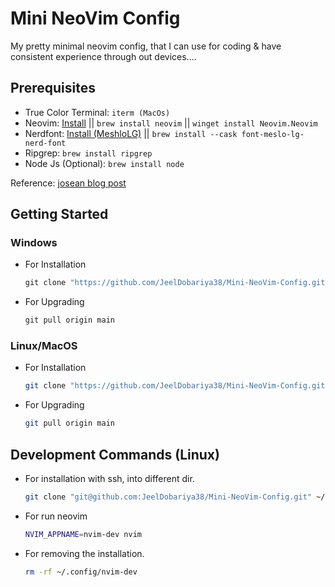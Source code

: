 # Mini NeoVim Config

My pretty minimal neovim config, that I can use for coding & have consistent experience through out devices....

## Prerequisites

- True Color Terminal: `iterm (MacOs)`
- Neovim:  [Install](https://github.com/neovim/neovim/blob/master/INSTALL.md) || `brew install neovim` || `winget install Neovim.Neovim`
- Nerdfont: [Install (MeshloLG)](https://www.nerdfonts.com/font-downloads) || `brew install --cask font-meslo-lg-nerd-font`
- Ripgrep: `brew install ripgrep`
- Node Js (Optional): `brew install node`

Reference: [josean blog post](https://www.josean.com/posts/how-to-setup-neovim-2024)

## Getting Started

### Windows

- For Installation

    ```powershell
    git clone "https://github.com/JeelDobariya38/Mini-NeoVim-Config.git" "$env:LOCALAPPDATA\nvim"
    ```

- For Upgrading
    ```powershell
    git pull origin main
    ```

### Linux/MacOS

- For Installation

    ```bash
    git clone "https://github.com/JeelDobariya38/Mini-NeoVim-Config.git" ~/.config/nvim
    ```

- For Upgrading
    ```bash
    git pull origin main
    ```

## Development Commands (Linux)

- For installation with ssh, into different dir.
    
    ```bash
    git clone "git@github.com:JeelDobariya38/Mini-NeoVim-Config.git" ~/.config/nvim-dev
    ```

- For run neovim
   
    ```bash
    NVIM_APPNAME=nvim-dev nvim
    ```

- For removing the installation.
    
    ```bash
    rm -rf ~/.config/nvim-dev
    ```

